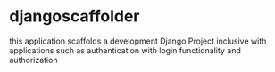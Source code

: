 # djangoscaffolder
this application scaffolds a development Django Project inclusive with applications such as authentication with login functionality and authorization
